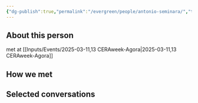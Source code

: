 ```yaml
---
{"dg-publish":true,"permalink":"/evergreen/people/antonio-seminara/","tags":["people"]}
---
```


## About this person
met at [[Inputs/Events/2025-03-11,13 CERAweek-Agora\|2025-03-11,13 CERAweek-Agora]]

## How we met


## Selected conversations
